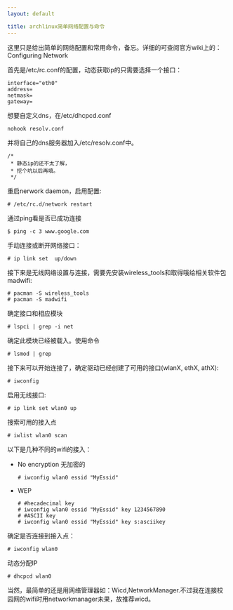```yaml
---
layout: default

title: archlinux简单网络配置与命令
---
```


这里只是给出简单的网络配置和常用命令，备忘。详细的可查阅官方wiki上的：
Configuring Network

首先是/etc/rc.conf的配置，动态获取ip的只需要选择一个接口：

	interface="eth0"
	address=
	netmask=
	gateway=

想要自定义dns，在/etc/dhcpcd.conf

	nohook resolv.conf

并将自己的dns服务器加入/etc/resolv.conf中。

	/*
	 * 静态ip的还不太了解，
	 * 挖个坑以后再填。
	 */

重启nerwork daemon，启用配置:

	# /etc/rc.d/network restart

通过ping看是否已成功连接

	$ ping -c 3 www.google.com
	
手动连接或断开网络接口：

	# ip link set  up/down
	
接下来是无线网络设置与连接，需要先安装wireless_tools和取得哦给相关软件包madwifi:

	# pacman -S wireless_tools
	# pacman -S madwifi
	
确定接口和相应模块

	# lspci | grep -i net
	
确定此模块已经被载入。使用命令

	# lsmod | grep 

接下来可以开始连接了，确定驱动已经创建了可用的接口(wlanX, ethX, athX):

	# iwconfig

启用无线接口:

	# ip link set wlan0 up
	
搜索可用的接入点

	# iwlist wlan0 scan
	
以下是几种不同的wifi的接入：

*	No encryption 无加密的

		# iwconfig wlan0 essid "MyEssid"

*	WEP

		# #hecadecimal key
		# iwconfig wlan0 essid "MyEssid" key 1234567890
		# #ASCII key
		# iwconfig wlan0 essid "MyEssid" key s:asciikey
				
确定是否连接到接入点：

	# iwconfig wlan0
	
动态分配IP

	# dhcpcd wlan0
	
当然，最简单的还是用网络管理器如：Wicd,NetworkManager.不过我在连接校园网的wifi时用networkmanager未果，故推荐wicd。